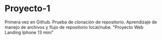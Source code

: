 # Proyecto-1
Primera vez en Github. Prueba de clonación de repositorio. Aprendizaje de manejo de archivos y flujo de repositorio local/nube. "Proyecto Web Landing Iphone 13 mini"
